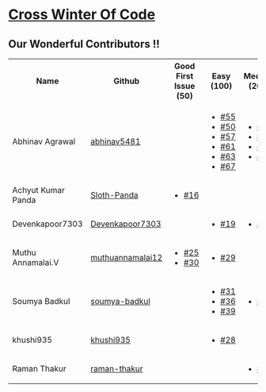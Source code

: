 # [Cross Winter Of Code](https://crosswoc.ieeedtu.in/)

## Our Wonderful Contributors !!

<table>
<tr><th>Name</th><th>Github</th><th>Good First Issue (50) </th><th>Easy (100)</th><th>Medium (200)</th><th>Hard (500)</th><th>Total</th><tr>
  <tr>
   <td>Abhinav Agrawal</td>
   <td><a href='https://github.com/abhinav5481'>abhinav5481</a></td>
   <td> </td>
   <td>
       <ul>
            <li><a href='https://github.com/luckykumarirai/easy-education/pull/55'>#55</a></li>
            <li><a href='https://github.com/luckykumarirai/easy-education/pull/50'>#50</a></li>
            <li><a href='https://github.com/luckykumarirai/easy-education/pull/57'>#57</a></li>
            <li><a href='https://github.com/luckykumarirai/easy-education/pull/61'>#61</a></li>
            <li><a href='https://github.com/luckykumarirai/easy-education/pull/63'>#63</a></li>
            <li><a href='https://github.com/luckykumarirai/easy-education/pull/67'>#67</a></li>
        </ul>
   </td>
   <td>
     <ul>
        <li><a href='https://github.com/luckykumarirai/easy-education/pull/32'>#32</a></li>
        <li><a href='https://github.com/luckykumarirai/easy-education/pull/54'>#54</a></li>
         <li><a href='https://github.com/luckykumarirai/easy-education/pull/59'>#59</a></li>
         <li><a href='https://github.com/luckykumarirai/easy-education/pull/66'>#66</a></li>
      </ul>
   </td>
   <td>
      <ul>
        <li><a href='https://github.com/luckykumarirai/easy-education/pull/37'>#37</a></li>
        </ul>
   </td>
   <td>1900</td>
</tr> 
<tr>
   <td> Achyut Kumar Panda</td>
   <td><a href='https://github.com/Sloth-Panda'>Sloth-Panda</a></td>
   <td> 
    <ul>
         <li><a href='https://github.com/luckykumarirai/easy-education/pull/16'>#16</a></li>
      </ul>
    </td>
    <td></td>
   <td></td>
   <td></td>
   <td>50</td>
</tr>

<tr>
   <td> Devenkapoor7303</td>
   <td> <a href='https://github.com/Devenkapoor7303'>Devenkapoor7303</a></td>
   <td></td>
   <td>
        <ul>
         <li><a href='https://github.com/luckykumarirai/easy-education/pull/19'>#19</a></li>
      </ul>
   </td>
   <td>
      <ul>
         <li><a href='https://github.com/luckykumarirai/easy-education/pull/46'>#46</a></li>
      </ul>
   </td>
   <td></td>
   <td>300</td>
</tr>

<tr>
   <td> Muthu Annamalai.V</td>
   <td> <a href='https://github.com/muthuannamalai12'>muthuannamalai12</a></td>
   <td>
      <ul>
        <li><a href='https://github.com/luckykumarirai/easy-education/pull/25'>#25</a></li>
        <li><a href='https://github.com/luckykumarirai/easy-education/pull/30'>#30</a></li>
     </ul>
   </td>
   <td>
        <ul>
        <li><a href='https://github.com/luckykumarirai/easy-education/pull/29'>#29</a></li>
        </ul>
   </td>
   <td></td>
   <td></td>
   <td>200</td>
</tr>

<tr>
   <td>Soumya Badkul</td>
   <td><a href='https://github.com/soumya-badkul'>soumya-badkul</a></td>
   <td></td>
   <td>
   <ul>
        <li><a href='https://github.com/luckykumarirai/easy-education/pull/31'>#31</a></li>
         <li><a href='https://github.com/luckykumarirai/easy-education/pull/36'>#36</a></li>
         <li><a href='https://github.com/luckykumarirai/easy-education/pull/39'>#39</a></li>
      </ul>
   </td>
   <td>
      <ul>
        <li><a href='https://github.com/luckykumarirai/easy-education/pull/27'>#27</a></li>
        </ul>
   </td>
    <td>
       <ul>
        <li><a href='https://github.com/luckykumarirai/easy-education/pull/48'>#48</a></li>
        </ul>
   </td>
   <td>1000</td>
</tr>
<tr>
   <td>khushi935</td>
   <td><a href='https://github.com/khushi935'>khushi935</a></td>
   <td></td>
   <td>
   <ul>
        <li><a href='https://github.com/luckykumarirai/easy-education/pull/28'>#28</a></li>
      </ul>
   </td>
   <td></td>
    <td></td>
   <td>100</td>
</tr>
<tr>
   <td>Raman Thakur</td>
   <td><a href='https://github.com/raman-thakur'>raman-thakur</a></td>
   <td></td>
   <td></td>
   <td>
      <ul>
        <li><a href='https://github.com/luckykumarirai/easy-education/pull/38'>#38</a></li>
      </ul>
   </td>
    <td>
       <ul>
        <li><a href='https://github.com/luckykumarirai/easy-education/pull/45'>#45</a></li>
      </ul>
   </td>
   <td>700</td>
</tr>

</table>

